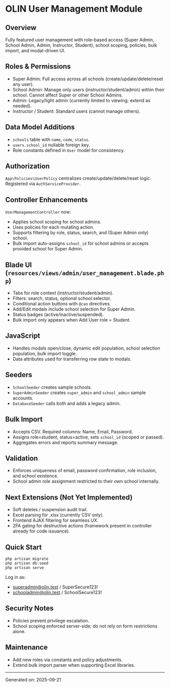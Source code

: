 # OLIN User Management Module

## Overview
Fully featured user management with role-based access (Super Admin, School Admin, Admin, Instructor, Student), school scoping, policies, bulk import, and modal-driven UI.

## Roles & Permissions
- Super Admin: Full access across all schools (create/update/delete/reset any user).
- School Admin: Manage only users (instructor/student/admin) within their school. Cannot affect Super or other School Admins.
- Admin: Legacy/light admin (currently limited to viewing; extend as needed).
- Instructor / Student: Standard users (cannot manage others).

## Data Model Additions
- `schools` table with `name`, `code`, `status`.
- `users.school_id` nullable foreign key.
- Role constants defined in `User` model for consistency.

## Authorization
`App\Policies\UserPolicy` centralizes create/update/delete/reset logic.
Registered via `AuthServiceProvider`.

## Controller Enhancements
`UserManagementController` now:
- Applies school scoping for school admins.
- Uses policies for each mutating action.
- Supports filtering by role, status, search, and (Super Admin only) school.
- Bulk import auto-assigns `school_id` for school admins or accepts provided school for Super Admin.

## Blade UI (`resources/views/admin/user_management.blade.php`)
- Tabs for role context (instructor/student/admin).
- Filters: search, status, optional school selector.
- Conditional action buttons with `@can` directives.
- Add/Edit modals include school selection for Super Admin.
- Status badges (active/inactive/suspended).
- Bulk import only appears when Add User role = Student.

## JavaScript
- Handles modals open/close, dynamic edit population, school selection population, bulk import toggle.
- Data attributes used for transferring row state to modals.

## Seeders
- `SchoolSeeder` creates sample schools.
- `SuperAdminSeeder` creates `super_admin` and `school_admin` sample accounts.
- `DatabaseSeeder` calls both and adds a legacy admin.

## Bulk Import
- Accepts CSV. Required columns: Name, Email, Password.
- Assigns role=student, status=active, sets `school_id` (scoped or passed).
- Aggregates errors and reports summary message.

## Validation
- Enforces uniqueness of email, password confirmation, role inclusion, and school existence.
- School admin role assignment restricted to their own school internally.

## Next Extensions (Not Yet Implemented)
- Soft deletes / suspension audit trail.
- Excel parsing for .xlsx (currently CSV only).
- Frontend AJAX filtering for seamless UX.
- 2FA gating for destructive actions (framework present in controller already for code issuance).

## Quick Start
```
php artisan migrate
php artisan db:seed
php artisan serve
```
Log in as:
- superadmin@olin.test / SuperSecure123!
- schooladmin@olin.test / SchoolSecure123!

## Security Notes
- Policies prevent privilege escalation.
- School scoping enforced server-side; do not rely on form restrictions alone.

## Maintenance
- Add new roles via constants and policy adjustments.
- Extend bulk import parser when supporting Excel libraries.

---
Generated on: 2025-09-21
